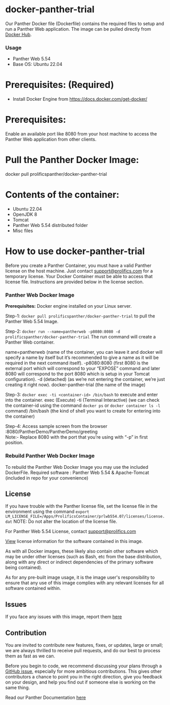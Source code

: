 # docker-panther-trial
Our Panther Docker file (Dockerfile) contains the required files to setup and  run a Panther Web application. The image can be pulled directly from [Docker Hub](https://hub.docker.com/repository/docker/prolificspanther/docker-panther-trial).

### Usage
* Panther Web 5.54
* Base OS: Ubuntu 22.04

# Prerequisites: (Required)
* Install Docker Engine from  https://docs.docker.com/get-docker/ 
  
 # Prerequisites:  
   Enable an available port like 8080 from your host machine to access the Panther Web application from other clients.   
   
 # Pull the Panther Docker Image:
   docker pull prolificspanther/docker-panther-trial
  
 # Contents of the container:
 * Ubuntu 22.04
 * OpenJDK 8
 * Tomcat  
 * Panther Web 5.54 distributed folder
 * Misc files

# How to use docker-panther-trial
  
  Before you create a Panther Container, you must have a valid Panther license on the host machine. Just contact support@prolifics.com for a temporary license. Your Docker 
  Container must be able to access that license file. Instructions are provided below in the license section.

### Panther Web Docker Image
 
**Prerequisites:** Docker engine installed on your Linux server.
 
Step-1: `docker pull prolificspanther/docker-panther-trial` to pull the Panther Web 5.54 Image.

Step-2: `docker run --name=pantherweb -p8080:8080 -d prolificspanther/docker-panther-trial`  The run command  will create a Panther Web container.

name=pantherweb (name of the container, you can leave it and docker will specify a name by itself but it’s recommended to give a name as it will be required in the next command itself).
-p8080:8080 (first 8080 is the external port which will correspond to your “EXPOSE” command and later 8080 will correspond to the port 8080 which is setup in your Tomcat configuration).
-d (detached) (as we’re not entering the container, we’re just creating it right now).
docker-panther-trial (the name of the image)

Step-3: `docker exec -ti <container-id> /bin/bash` to execute and enter into the container.
exec (Execute)
-ti (Terminal Interactive)
<container-id> (we can check the container-id using the command `docker ps` or `docker container ls -l` command)
/bin/bash (the kind of shell you want to create for entering into the container)

Step-4:  Access sample screen from the browser <Public IP of the machine>:8080/PantherDemo/PantherDemo/greeting     
Note:-  Replace 8080 with the port that you’re using with “-p” in first position.

### Rebuild Panther Web Docker Image

To rebuild the Panther Web Docker Image you may use the included DockerFile.
Required software : Panther Web 5.54 & Apache-Tomcat (included in repo for your convenience)
  
## License

If you have trouble  with the Panther license file, set the license file in the environment using  the command `export LM_LICENSE_FILE=/Apps/ProlificsContainer/prlwb554.07/licenses/license.dat`
NOTE: Do not alter the location of the license file.

For Panther Web 5.54 License, contact support@prolifics.com

[View](https://github.com/ProlificsPanther/DockerPanther/blob/master/SoftwareLicenseAgreement.pdf) license information for the software contained in this image.

As with all Docker images, these likely also contain other software which may be under other licenses (such as Bash, etc from the base distribution, along with any direct or indirect dependencies of the primary software being contained).

As for any pre-built image usage, it is the image user's responsibility to ensure that any use of this image complies with any relevant licenses for all software contained within.

## Issues
If you face any issues with this image, report them [here](https://github.com/ProlificsPanther/Docker-Panther/issues)

## Contribution
You are invited to contribute new features, fixes, or updates, large or small; we are always thrilled to receive pull requests, and do our best to process them as fast as we can.

Before you begin to code, we recommend discussing your plans through a [GitHub issue](https://github.com/ProlificsPanther/Docker-Panther/issues), especially for more ambitious contributions. This gives other contributors a chance to point you in the right direction, give you feedback on your design, and help you find out if someone else is working on the same thing.

Read our Panther Documentation [here](https://docs.prolifics.com)
